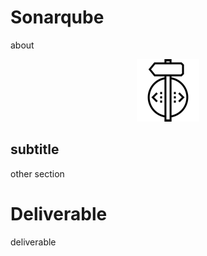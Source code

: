 # Sonarqube

about

<center>

  ![](../img/build.png)

</center>

## subtitle

other section

# Deliverable

deliverable
